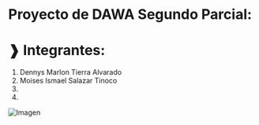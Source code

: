 # Proyecto de DAWA Segundo Parcial:

# ❱ Integrantes:

1) Dennys Marlon Tierra Alvarado
2) Moises Ismael Salazar Tinoco
3) 
4) 

![Imagen](https://i.imgur.com/hoIVolc.png)
